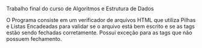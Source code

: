 Trabalho final do curso de Algoritmos e Estrutura de Dados

O Programa consiste em um verificador de arquivos HTML que utiliza Pilhas e Listas Encadeadas para validar se o arquivo está bem escrito e se as tags estão sendo fechadas corretamente.
Possui exceção para as tags que não possuem fechamento.
